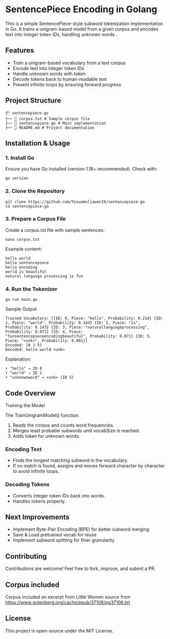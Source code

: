 # SentencePiece Encoding in Golang

This is a simple SentencePiece-style subword tokenization implementation in Go. It trains a unigram-based model from a given corpus and encodes text into integer token IDs, handling unknown words <unk>.

## Features

- Train a unigram-based vocabulary from a text corpus
- Encode text into integer token IDs
- Handle unknown words with <unk> token
- Decode tokens back to human-readable text
- Prevent infinite loops by ensuring forward progress

## Project Structure

```
📦 sentencepiece-go
├── 📄 corpus.txt # Sample corpus file
├── 📄 sentencepiece.go # Main implementation
├── 📄 README.md # Project documentation
```

## Installation & Usage

### 1. Install Go

Ensure you have Go installed (version 1.18+ recommended).
Check with:

```
go version
```

### 2. Clone the Repository

```
git clone https://github.com/Yosuamuliawan19/sentencepiece-go
cd sentencepiece-go
```

### 3. Prepare a Corpus File

Create a corpus.txt file with sample sentences:
```
nano corpus.txt
```
Example content:
```
hello world
hello sentencepiece
hello encoding
world is beautiful
natural language processing is fun
```

### 4. Run the Tokenizer

```
go run main.go
```

Sample Output

```
Trained Vocabulary: [{ID: 0, Piece: "hello", Probability: 0.214} {ID: 1, Piece: "world", Probability: 0.143} {ID: 2, Piece: "is", Probability: 0.143} {ID: 3, Piece: "naturallanguageprocessing", Probability: 0.071} {ID: 4, Piece: "funsentencepieceencodingbeautiful", Probability: 0.071} {ID: 5, Piece: "<unk>", Probability: 0.001}]
Encoded: [0 1 5]
Decoded: hello world <unk>
```

Explanation:

```
• "hello" → ID 0
• "world" → ID 1
• "unknownword" → <unk> (ID 5)
```

## Code Overview

Training the Model

The TrainUnigramModel() function: 
1. Reads the corpus and counts word frequencies.
2. Merges least probable subwords until vocabSize is reached.
3. Adds <unk> token for unknown words.

### Encoding Text

- Finds the longest matching subword in the vocabulary.
- If no match is found, assigns <unk> and moves forward character by character to avoid infinite loops.

### Decoding Tokens

- Converts integer token IDs back into words.
- Handles <unk> tokens properly.

## Next Improvements

- Implement Byte-Pair Encoding (BPE) for better subword merging
- Save & Load pretrained vocab for reuse
- Implement subword splitting for finer granularity

## Contributing

Contributions are welcome! Feel free to fork, improve, and submit a PR.

## Corpus included

Corpus included an excerpt from Little Women source from https://www.gutenberg.org/cache/epub/37106/pg37106.txt

## License

This project is open-source under the MIT License.
